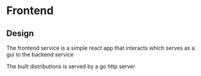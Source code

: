 # Frontend

## Design
The frontend service is a simple react app that interacts which serves as a gui to the backend service

The built distributions is served by a go http server
